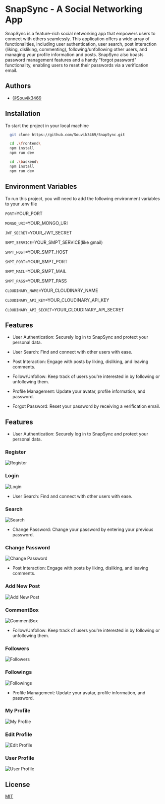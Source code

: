 
# SnapSync - A Social Networking App

SnapSync is a feature-rich social networking app that empowers users to connect with others seamlessly. This application offers a wide array of functionalities, including user authentication, user search, post interaction (liking, disliking, commenting), following/unfollowing other users, and managing your profile information and posts. SnapSync also boasts password management features and a handy "forgot password" functionality, enabling users to reset their passwords via a verification email.

## Authors

- [@Souvik3469](https://github.com/Souvik3469)


## Installation

To start the project in your local machine

```bash
  git clone https://github.com/Souvik3469/SnapSync.git

  cd .\frontend\
  npm install
  npm run dev

  cd .\backend\
  npm install
  npm run dev

```
## Environment Variables

To run this project, you will need to add the following environment variables to your .env file

`PORT`=YOUR_PORT

`MONGO_URI`=YOUR_MONGO_URI

`JWT_SECRET`=YOUR_JWT_SECRET

`SMPT_SERVICE`=YOUR_SMPT_SERVICE(like gmail)

`SMPT_HOST`=YOUR_SMPT_HOST

`SMPT_PORT`=YOUR_SMPT_PORT

`SMPT_MAIL`=YOUR_SMPT_MAIL

`SMPT_PASS`=YOUR_SMPT_PASS

`CLOUDINARY_NAME`=YOUR_CLOUDINARY_NAME

`CLOUDINARY_API_KEY`=YOUR_CLOUDINARY_API_KEY

`CLOUDINARY_API_SECRET`=YOUR_CLOUDINARY_API_SECRET


## Features

- User Authentication: Securely log in to SnapSync and protect your personal data.


- User Search: Find and connect with other users with ease.

- Post Interaction: Engage with posts by liking, disliking, and leaving comments.

- Follow/Unfollow: Keep track of users you're interested in by following or unfollowing them.

- Profile Management: Update your avatar, profile information, and password.

- Forgot Password: Reset your password by receiving a verification email.


## Features
- User Authentication: Securely log in to SnapSync and protect your personal data.

### Register
![Register](https://github.com/Souvik3469/SnapSync/blob/main/frontend/public/assets/register.png?raw=true)

### Login
![Login](https://github.com/Souvik3469/SnapSync/blob/main/frontend/public/assets/login.png?raw=true)


- User Search: Find and connect with other users with ease.

### Search
![Search](https://github.com/Souvik3469/SnapSync/blob/main/frontend/public/assets/search.png?raw=true)

- Change Password: Change your password by entering your previous password.

### Change Password
![Change Password](https://github.com/Souvik3469/SnapSync/blob/main/frontend/public/assets/changepassword.png?raw=true)

- Post Interaction: Engage with posts by liking, disliking, and leaving comments.

### Add New Post
![Add New Post](https://github.com/Souvik3469/SnapSync/blob/main/frontend/public/assets/add_new_post.png?raw=true)

### CommentBox
![CommentBox](https://github.com/Souvik3469/SnapSync/blob/main/frontend/public/assets/commentbox.png?raw=true)

- Follow/Unfollow: Keep track of users you're interested in by following or unfollowing them.

### Followers
![Followers](https://github.com/Souvik3469/SnapSync/blob/main/frontend/public/assets/followers_dialogbox.png?raw=true)

### Followings
![Followings](https://github.com/Souvik3469/SnapSync/blob/main/frontend/public/assets/following_dialogbox.png?raw=true)

- Profile Management: Update your avatar, profile information, and password.

### My Profile
![My Profile](https://github.com/Souvik3469/SnapSync/blob/main/frontend/public/assets/myprofile.png?raw=true)

### Edit Profile
![Edit Profile](https://github.com/Souvik3469/SnapSync/blob/main/frontend/public/assets/edit_profile.png?raw=true)

### User Profile
![User Profile](https://github.com/Souvik3469/SnapSync/blob/main/frontend/public/assets/userprofile.png?raw=true)
## License

[MIT](https://choosealicense.com/licenses/mit/)

